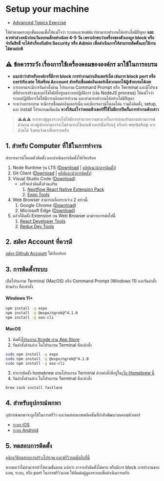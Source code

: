 
# Setup your machine 

- [Advanced Topics Exercise](/contents/advanced-topics/README.md)

ให้ทำตามครบทุกขั้นตอนเพื่อให้แน่ใจว่า ระบบและซอฟต์แวร์สามารถทำงานได้อย่างไม่มีปัญหา **และควรทำล่วงหน้าก่อนวันอบรมสักอย่างน้อย 4-5 วัน เพราะถ้าพบว่าเครื่องของตัวเองถูก block หรือจำกัดสิทธิ์ จะได้ทำเรื่องกับฝ่าย Security หรือ Admin เพื่อดำเนินการให้สามารถติดตั้งและใช้งานได้ตามปกติ**

## ⚠️ ข้อควรระวัง เรื่องการใช้เครื่องคอมขององค์กร มาใช้ในการอบรม

- **แนะนำว่าสำหรับองค์กรที่มีการ block การทำงานผ่านอินเตอร์เน็ต เช่นการ block port หรือ certificate ให้เตรียม Account สำหรับเชื่อมต่ออินเตอร์เน็ตวงนอกให้ผู้เข้าอบรมได้เลย**
- การอบรมจะมีการรันคำสั่งผ่าน โปรแกรม Command Prompt หรือ Terminal และมีโปรเซสที่ทำการสร้างและแก้ไขไฟล์ที่อยู่บนระบบปฏิบัติการ (เช่น NodeJS process) ให้แน่ใจว่าระบบปฏิบัติการไม่ได้มีการบล๊อคการทำงาน และสามารถทำงานได้อย่างไม่มีปัญหา
- ระหว่างการอบรม จะมีการเชื่อมต่ออินเตอร์เน็ต และมีการดาวน์โหลดโค้ด รวมถึงติดตั้ง, setup, และ install โปรแกรมเพิ่มเติม **ควรให้แน่ใจว่าคอมพิวเตอร์ทีี่ใช้ไม่มีการปิดกั้นการทำงานดังกล่าว**

> ⚠️⚠️⚠️ หากทางผู้ดูแลระบบไม่ได้มีการอำนวยความสะดวกในการผ่อนปรนตามสถานการณ์ด้านบน ทางผู้เข้าอบรมอาจจะไม่สามารถใช้คอมพิวเตอร์นั้นเรียนรู้ หรือทำ workshop บางส่วนได้ จึงขอแจ้งมาเพื่อทราบครับ

## 1. สำหรับ Computer ที่ใช้ในการทำงาน

ทำการดาวน์โหลดตัวติดตั้ง และดำเนินการติดตั้งให้เรียบร้อย

1. Node Runtime รุ่น LTS ([Download](https://nodejs.org/en/download) | [คลิปแนะนำการติดตั้ง](https://www.youtube.com/watch?v=GET7GPha6gM))
2. Git Client ([Download](http://git-scm.com/download/) | [คลิปแนะนำการติดตั้ง](https://www.youtube.com/watch?v=fPOoIZbDKmE))
3. Visual Studio Code ([Download](https://code.visualstudio.com/))
   - เสร็จแล้วติดตั้งส่วนเสริม 
     1. [Nextflow React Native Extension Pack](https://marketplace.visualstudio.com/items?itemName=teerasej.nextflow-react-native-pack) 
     2. [Expo Tools](https://marketplace.visualstudio.com/items?itemName=expo.vscode-expo-tools)
4. Web Browser สามารถเลือกระหว่าง 2 อย่างนี้ 
   1. Google Chrome ([Download](https://www.google.com/chrome/))
   2. Microsoft Edge ([Download](https://www.microsoft.com/en-us/edge/download))
5. แล้วก็ติดตั้ง Extension บน Web Browser ตามรายการต่อไปนี้ 
   1. [React Developer Tools](https://chrome.google.com/webstore/detail/react-developer-tools)
   2. [Redux Dev Tools](https://chrome.google.com/webstore/detail/redux-devtools)

## 2. สมัคร Account ที่ควรมี

[สมัคร Github Account](https://github.com/signup) ให้เรียบร้อย

## 3. การติดตั้งระบบ

เปิดโปรแกรม Terminal (MacOS) หรือ Command Prompt (Windows 11) และรันคำสั่งด้านล่าง ทีละคำสั่ง

#### Windows 11+

```bash
npm install -g expo
npm install -g @expo/ngrok@^4.1.0
npm install -g eas-cli
```

#### MacOS

1. ติดตั้ง[โปรแกรม Xcode ผ่าน App Store](https://apps.apple.com/us/app/xcode/id497799835?mt=12/)
2. รันคำสั่งด้านล่าง ในโปรแกรม Terminal ทีละคำสั่ง

```bash
sudo npm install -g expo
sudo npm install -g @expo/ngrok@^4.1.0
sudo npm install -g eas-cli
```

3. ทำการติดตั้ง homebrew ผ่านโปรแกรม Terminal ด้วยคำสั่งที่อยู่ใน[เว็บ Homebrew นี้](https://brew.sh/index_th)
4. รันคำสั่งด้านล่าง ในโปรแกรม Terminal ทีละคำสั่ง

```bash
brew cask install fastlane
```

## 4. สำหรับอุปกรณ์พกพา

อุปกรณ์พกพาจะถูกใช้ในการพรีวิว และทดสอบแอพพลิเคชั่นที่กำลังพัฒนาบนคอมพิวเตอร์ 

- [ระบบ iOS](https://itunes.apple.com/app/apple-store/id982107779?ct=www&mt=8)
- [ระบบ Android](https://play.google.com/store/apps/details?id=host.exp.exponent&referrer=www)


## 5. ทดสอบการติดตั้ง 

[คลิกดูวิธีทดสอบการสร้างโปรเจค และพรีวิวบนมือถือที่นี่ ](https://nextflow.in.th/2023/react-native-validate-setup-machine/)

หากพบว่าไม่สามารถทำได้ตามขั้นตอน แปลว่า อาจจะยังติดตั้งไม่ครบ หรือมีการ block การทำงานของแอพ, ระบบ, หรือ port ในการพรีวิวแอพ ให้ติดต่อผู้ดูแลระบบเพื่อดำเนินการครับ
